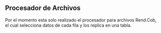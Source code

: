 ## Procesador de Archivos 

Por el momento esta solo realizado el procesador para archivos Rend.Cob, el cual selecciona datos de cada fila y los replica en una tabla. 
